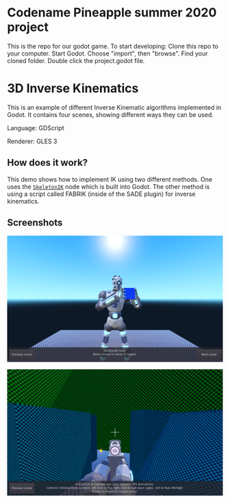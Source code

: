 # Codename Pineapple summer 2020 project
This is the repo for our godot game. To start developing: Clone this repo to your computer. Start Godot. Choose "import", then "browse". Find your cloned folder. Double click the project.godot file.





# 3D Inverse Kinematics

This is an example of different Inverse Kinematic algorithms
implemented in Godot. It contains four scenes, showing
different ways they can be used.

Language: GDScript

Renderer: GLES 3

## How does it work?

This demo shows how to implement IK using two different methods. One uses the
[`SkeletonIK`](https://docs.godotengine.org/en/latest/classes/class_skeletonik.html)
node which is built into Godot. The other method is using a script
called FABRIK (inside of the SADE plugin) for inverse kinematics.

## Screenshots

![Screenshot](screenshots/cube.png)

![Screenshot](screenshots/fps_gun.png)
